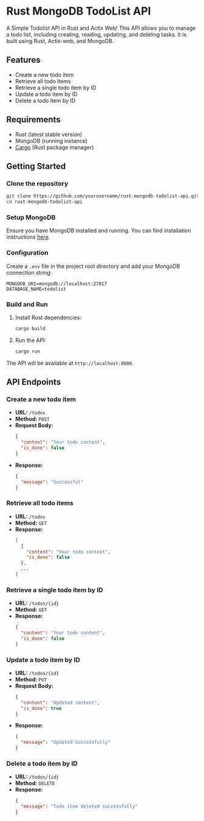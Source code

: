 # Rust MongoDB TodoList API
A Simple Todolist API in Rust and Actix Web! This API allows you to manage a todo list, including creating, reading, updating, and deleting tasks. It is built using Rust, Actix-web, and MongoDB.

## Features

- Create a new todo item
- Retrieve all todo items
- Retrieve a single todo item by ID
- Update a todo item by ID
- Delete a todo item by ID

## Requirements

- Rust (latest stable version)
- MongoDB (running instance)
- [Cargo](https://doc.rust-lang.org/cargo/) (Rust package manager)

## Getting Started

### Clone the repository

```sh
git clone https://github.com/yourusername/rust-mongodb-todolist-api.git
cd rust-mongodb-todolist-api
```

### Setup MongoDB

Ensure you have MongoDB installed and running. You can find installation instructions [here](https://docs.mongodb.com/manual/installation/).

### Configuration

Create a `.env` file in the project root directory and add your MongoDB connection string:

```env
MONGODB_URI=mongodb://localhost:27017
DATABASE_NAME=todolist
```

### Build and Run

1. Install Rust dependencies:

    ```sh
    cargo build
    ```

2. Run the API:

    ```sh
    cargo run
    ```

The API will be available at `http://localhost:8000`.

## API Endpoints

### Create a new todo item

- **URL:** `/todos`
- **Method:** `POST`
- **Request Body:**
  ```json
  {
    "content": "Your todo content",
    "is_done": false
  }
  ```
- **Response:**
  ```json
  {
    "message": "Successful"
  }
  ```

### Retrieve all todo items

- **URL:** `/todos`
- **Method:** `GET`
- **Response:**
  ```json
  [
    {
      "content": "Your todo content",
      "is_done": false
    },
    ...
  ]
  ```

### Retrieve a single todo item by ID

- **URL:** `/todos/{id}`
- **Method:** `GET`
- **Response:**
  ```json
  {
    "content": "Your todo content",
    "is_done": false
  }
  ```

### Update a todo item by ID

- **URL:** `/todos/{id}`
- **Method:** `PUT`
- **Request Body:**
  ```json
  {
    "content": "Updated content",
    "is_done": true
  }
  ```
- **Response:**
  ```json
  {
    "message": "Updated Successfully"
  }
  ```

### Delete a todo item by ID

- **URL:** `/todos/{id}`
- **Method:** `DELETE`
- **Response:**
  ```json
  {
    "message": "Todo item deleted successfully"
  }
  ```
